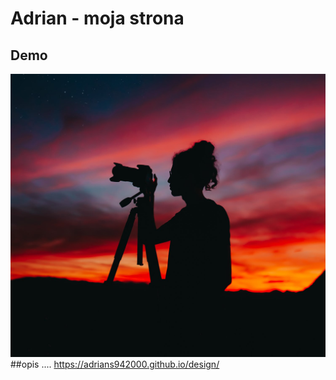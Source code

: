 # Adrian - moja strona 
## Demo 
![Adrian](images/Fotografia-nocna.jpg)
##opis 
....
https://adrians942000.github.io/design/
